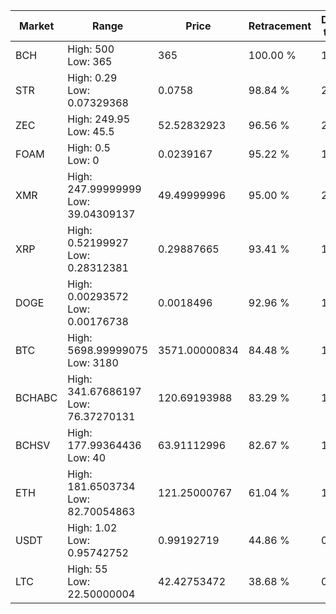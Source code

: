 | Market | Range | Price| Retracement | Doubles to 50% |
| --- | --- | --- | --- | --- |
| BCH | High: 500<br />Low: 365 | 365 | 100.00 % | 1.18 |
| STR | High: 0.29<br />Low: 0.07329368 | 0.0758 | 98.84 % | 2.40 |
| ZEC | High: 249.95<br />Low: 45.5 | 52.52832923 | 96.56 % | 2.81 |
| FOAM | High: 0.5<br />Low: 0 | 0.0239167 | 95.22 % | 10.45 |
| XMR | High: 247.99999999<br />Low: 39.04309137 | 49.49999996 | 95.00 % | 2.90 |
| XRP | High: 0.52199927<br />Low: 0.28312381 | 0.29887665 | 93.41 % | 1.35 |
| DOGE | High: 0.00293572<br />Low: 0.00176738 | 0.0018496 | 92.96 % | 1.27 |
| BTC | High: 5698.99999075<br />Low: 3180 | 3571.00000834 | 84.48 % | 1.24 |
| BCHABC | High: 341.67686197<br />Low: 76.37270131 | 120.69193988 | 83.29 % | 1.73 |
| BCHSV | High: 177.99364436<br />Low: 40 | 63.91112996 | 82.67 % | 1.71 |
| ETH | High: 181.6503734<br />Low: 82.70054863 | 121.25000767 | 61.04 % | 1.09 |
| USDT | High: 1.02<br />Low: 0.95742752 | 0.99192719 | 44.86 % | 0.00 |
| LTC | High: 55<br />Low: 22.50000004 | 42.42753472 | 38.68 % | 0.00 |
